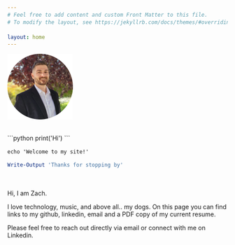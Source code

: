 ```yaml
---
# Feel free to add content and custom Front Matter to this file.
# To modify the layout, see https://jekyllrb.com/docs/themes/#overriding-theme-defaults

layout: home
---
```


![](/assets/img/profile.png)

<br>
```python 
print('Hi')
```

```shell
echo 'Welcome to my site!'
```

```powershell
Write-Output 'Thanks for stopping by'
```

<br><br>
Hi, I am Zach. 

I love technology, music, and above all.. my dogs. On this page you can find links to my github, linkedin, email and a PDF copy of my current resume. 

Please feel free to reach out directly via email or connect with me on Linkedin.